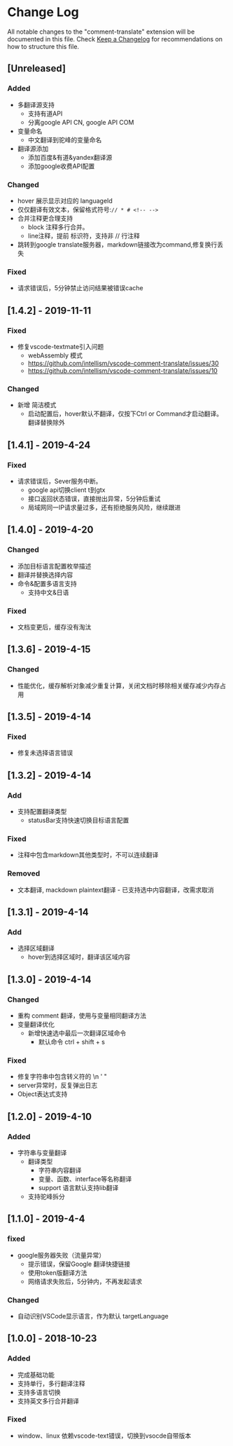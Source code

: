 # Change Log
All notable changes to the "comment-translate" extension will be documented in this file.
Check [Keep a Changelog](http://keepachangelog.com/) for recommendations on how to structure this file.

## [Unreleased]
### Added
 * 多翻译源支持
    * 支持有道API
    * 分离google API CN, google API COM
 * 变量命名
    * 中文翻译到驼峰的变量命名
 * 翻译源添加
   * 添加百度&有道&yandex翻译源
   * 添加google收费API配置

### Changed
 * hover 展示显示对应的 languageId
 * 仅仅翻译有效文本，保留格式符号:``` // * # <!-- --> ```
* 合并注释更合理支持
   * block 注释多行合并。 
   * line注释，提前 标识符，支持非 // 行注释
* 跳转到google translate服务器，markdown链接改为command,修复换行丢失

### Fixed
 * 请求错误后，5分钟禁止访问结果被错误cache

## [1.4.2] - 2019-11-11
### Fixed
 * 修复vscode-textmate引入问题
   * webAssembly 模式
   * https://github.com/intellism/vscode-comment-translate/issues/30
   * https://github.com/intellism/vscode-comment-translate/issues/10

### Changed
   * 新增 简洁模式
     * 启动配置后，hover默认不翻译，仅按下Ctrl or Command才启动翻译。 翻译替换除外

## [1.4.1] - 2019-4-24

### Fixed
 * 请求错误后，Sever服务中断。
   * google api切换client t到gtx
   * 接口返回状态错误，直接抛出异常，5分钟后重试
   * 局域网同一IP请求量过多，还有拒绝服务风险，继续跟进

## [1.4.0] - 2019-4-20

### Changed
 * 添加目标语言配置枚举描述
 * 翻译并替换选择内容
 * 命令&配置多语言支持
    * 支持中文&日语

### Fixed
 * 文档变更后，缓存没有淘汰

## [1.3.6] - 2019-4-15
### Changed
 * 性能优化，缓存解析对象减少重复计算，关闭文档时移除相关缓存减少内存占用


## [1.3.5] - 2019-4-14
### Fixed
 * 修复未选择语言错误

## [1.3.2] - 2019-4-14
### Add
 * 支持配置翻译类型
    * statusBar支持快速切换目标语言配置

### Fixed
 * 注释中包含markdown其他类型时，不可以连续翻译

### Removed
 * 文本翻译, mackdown plaintext翻译 - 已支持选中内容翻译，改需求取消

## [1.3.1] - 2019-4-14
### Add
 * 选择区域翻译
   * hover到选择区域时，翻译该区域内容

## [1.3.0] - 2019-4-14
### Changed
 * 重构 comment 翻译，使用与变量相同翻译方法
 * 变量翻译优化
    * 新增快速选中最后一次翻译区域命令
        * 默认命令 ctrl + shift + s
### Fixed
 * 修复字符串中包含转义符的 \n \' \"
 * server异常时，反复弹出日志
 * Object表达式支持

## [1.2.0] - 2019-4-10
### Added
 * 字符串与变量翻译
    * 翻译类型
        * 字符串内容翻译
        * 变量、函数、interface等名称翻译
        * support 语言默认支持lib翻译 
    * 支持驼峰拆分

## [1.1.0] - 2019-4-4
### fixed
* google服务器失败（流量异常）
    * 提示错误，保留Google 翻译快捷链接
    * 使用token版翻译方法
    * 网络请求失败后，5分钟内，不再发起请求

### Changed
 * 自动识别VSCode显示语言，作为默认 targetLanguage

 
## [1.0.0] - 2018-10-23
### Added 
 * 完成基础功能
 * 支持单行，多行翻译注释
 * 支持多语言切换
 * 支持英文多行合并翻译

### Fixed
 * window、linux 依赖vscode-text错误，切换到vsocde自带版本 
